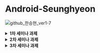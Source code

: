 <h1> Android-Seunghyeon </h1>

![github_한승현_ver1-7](https://user-images.githubusercontent.com/70698151/135753583-cb6d8b51-421f-48e2-9284-0bb3b70bb6d7.png)

<details>
  <summary><b>1차 세미나 과제</b></summary>
<div markdown="1"> 
  <h4> 필수과제 </h4>

* **GIF**

  <img src="https://user-images.githubusercontent.com/81508084/136231628-7ac1b492-31db-4810-bce0-e6e518165e19.gif" width="30%" height="30%"/>


* **SignInActivity**

  * 로그인 버튼을 눌렀을 때, ID, PW가 모두 입력되어있을 시 HomeActivity로 이동하고 그렇지 않으면 Toast 출력

    ```kotlin
        private fun clickLogin() {
            if(!binding.etSigninId.text.isNullOrBlank() && !binding.etSigninPw.text.isNullOrBlank()) {
                Toast.makeText(this, "안녕하세요 ${binding.etSigninId.text}!", Toast.LENGTH_SHORT).show()
                val intent = Intent(this, HomeActivity::class.java)
                startActivity(intent)
            } else {
                Toast.makeText(this, "ID/PW를 확인해주세요!", Toast.LENGTH_SHORT).show()
            }
        }
    ```

    * ID, PW 입력 여부는 isNullOrBlank() 메서드를 활용하여 체크하였음
    * 각 조건문 분기마다 Toast 출력하였음

  * 비밀번호 EditText는 입력 내용이 가려져 있어야하고, 모든 EditText는 미리보기가 있어야 함

    ```xml
            <EditText
                android:id="@+id/et_signin_pw"
                android:layout_width="0dp"
                android:layout_height="wrap_content"
                android:hint="@string/signin_hint_pw"
                android:inputType="textPassword"
                android:maxLines="1"
                android:ellipsize="end"
                app:layout_constraintBottom_toBottomOf="parent"
                app:layout_constraintEnd_toEndOf="parent"
                app:layout_constraintStart_toStartOf="parent"
                app:layout_constraintTop_toBottomOf="@id/tv_signin_pw" />
    ```

    * 모든 EditText마다 hint 속성을 활용하여 미리보기를 추가하였고, 비밀번호 EditText의 경우 inputType을 textPassword로 설정하여 입력 내용을 가렸음

  * 회원가입 버튼을 누를 시 SignUpActivity로 이동

    ```kotlin
        private fun clickSignUp() {
            val intent = Intent(this, SignUpActivity::class.java)
            startActivity(intent)
        }
    ```

* **SignUpActivity**

  * 회원가입 버튼을 눌렀을 때, 이름, ID, PW가 모두 입력되어있을 시 SignInActivity로 다시 돌아가고 그렇지 않으면 Toast 출력

    ```kotlin
        private fun clickSignUp() {
            if(!binding.etSignupName.text.isNullOrBlank() && !binding.etSignupId.text.isNullOrBlank() && !binding.etSignupPw.text.isNullOrBlank()) {
                Toast.makeText(this, "회원가입이 완료되었습니다.", Toast.LENGTH_SHORT).show()
                finish()
            } else {
                Toast.makeText(this, "이름/ID/PW를 확인해주세요.", Toast.LENGTH_SHORT).show()
            }
        }
    ```

    * 이름, ID, PW 입력 여부는 isNullOrBlank() 메서드를 활용하여 체크하였음
    * 각 조건문 분기마다 Toast 출력하였음
    * finish() 메서드를 활용하여 이전 스택의 Activity로 복귀하였음

  * 비밀번호 EditText는 입력 내용이 가려져 있어야하고, 모든 EditText는 미리보기가 있어야 함

    ```xml
            <EditText
                android:id="@+id/et_signup_pw"
                android:layout_width="0dp"
                android:layout_height="wrap_content"
                android:ellipsize="end"
                android:hint="@string/signin_hint_pw"
                android:inputType="textPassword"
                android:maxLines="1"
                app:layout_constraintBottom_toBottomOf="parent"
                app:layout_constraintEnd_toEndOf="parent"
                app:layout_constraintStart_toStartOf="parent"
                app:layout_constraintTop_toBottomOf="@id/tv_signup_pw" />
    ```

    * 모든 EditText마다 hint 속성을 활용하여 미리보기를 추가하였고, 비밀번호 EditText의 경우 inputType을 textPassword로 설정하여 입력 내용을 가렸음
</div>
</details>
<details>
  <summary><b>2차 세미나 과제</b></summary>
<div markdown="1"> 
  <h4> 필수과제 </h4>

* **GIF**

  <img src="https://user-images.githubusercontent.com/81508084/138326936-11d2cada-828f-458a-85a9-cc9adadbba19.gif" width="30%" height="30%"/>


* **자기소개 페이지를 만든 HomeActivity 하단에 FollowerRecyclerView, RepositoryRecyclerView 만들기(HomeActivity.kt)**

  * 각각의 RecyclerView를 담고있는 Fragment 2개 만들기

    * FollowerFragment, RepoFragment 생성

      ```xml
      <?xml version="1.0" encoding="utf-8"?>
      <FrameLayout xmlns:android="http://schemas.android.com/apk/res/android"
          xmlns:tools="http://schemas.android.com/tools"
          android:layout_width="match_parent"
          android:layout_height="match_parent"
          tools:context=".FollowerFragment">
      
          <androidx.recyclerview.widget.RecyclerView
              android:id="@+id/rcv_follower"
              android:layout_width="match_parent"
              android:layout_height="match_parent"
              tools:itemCount="5"
              tools:listitem="@layout/item_follower" />
      
      </FrameLayout>
      ```

      ```xml
      <?xml version="1.0" encoding="utf-8"?>
      <FrameLayout xmlns:android="http://schemas.android.com/apk/res/android"
          xmlns:tools="http://schemas.android.com/tools"
          android:layout_width="match_parent"
          android:layout_height="match_parent"
          tools:context=".RepoFragment">
      
          <androidx.recyclerview.widget.RecyclerView
              android:id="@+id/rcv_repo"
              android:layout_width="match_parent"
              android:layout_height="match_parent"
              tools:itemCount="5"
              tools:listitem="@layout/item_repo" />
      
      </FrameLayout>
      ```

  * 각각의 버튼을 눌렀을 때 알맞은 RecyclerView가 있는 Fragment로 전환하기

    * initTransaction() 을 구현하여 각각의 버튼을 눌렀을 때 알맞은 RecyclerView가 있는 Fragment로 전환

    * default로 보이는 Fragment는 FollowerFragment로 설정

      ```kotlin
          private fun initTransaction() {
              val followerFragment = FollowerFragment()
              val repoFragment = RepoFragment()
      
              supportFragmentManager.beginTransaction().add(R.id.frg_home_rcv, followerFragment).commit()
      
              binding.btnHomeRepo.setOnClickListener {
                  supportFragmentManager.beginTransaction().replace(R.id.frg_home_rcv, repoFragment)
                      .commit()
              }
              binding.btnHomeFollower.setOnClickListener {
                  supportFragmentManager.beginTransaction().replace(R.id.frg_home_rcv, followerFragment)
                      .commit()
              }
          }
      ```

  * 설명이 일정 길이를 넘어가면 xml의 ellipsize 속성을 활용

    ```xml
        <TextView
            android:id="@+id/tv_follower_info"
            android:layout_width="0dp"
            android:layout_height="wrap_content"
            android:ellipsize="end"
            android:maxLines="1"
            android:textSize="14sp"
            app:layout_constraintBottom_toBottomOf="parent"
            app:layout_constraintEnd_toEndOf="parent"
            app:layout_constraintStart_toStartOf="@id/tv_follower_name"
            app:layout_constraintTop_toBottomOf="@id/tv_follower_name"
            tools:text="info" />
    ```

    ```xml
        <TextView
            android:id="@+id/tv_repo_info"
            android:layout_width="0dp"
            android:layout_height="wrap_content"
            android:layout_margin="5dp"
            android:ellipsize="end"
            android:maxLines="1"
            android:textSize="14sp"
            app:layout_constraintBottom_toBottomOf="parent"
            app:layout_constraintEnd_toEndOf="parent"
            app:layout_constraintStart_toStartOf="parent"
            app:layout_constraintTop_toBottomOf="@id/tv_repo_name"
            tools:text="info" />
    ```

* **둘 중 하나의 RecyclerView는 Grid Layout으로 만들기**

  * FollowerFragment의 RecyclerView를 Grid Layout으로 설정

    ```kotlin
    binding.rcvFollower.layoutManager = GridLayoutManager(context, 2)
    ```



#### 도전과제

* **GIF**

  <img src="https://user-images.githubusercontent.com/81508084/138404967-14a36317-3cd1-4020-a738-6a06d501b3ef.gif" width="30%" height="30%"/>

* **아이템 클릭 시 상세 설명을 보여주는 Activity로 이동하기(DetailActivity.kt)**

  * 이름과 사진은 화면 전환 시 넘겨줄 것

    * Adapter 생성자에 매개변수로 itemClick 선언

      ```kotlin
      class FollowerAdapter(val itemClick: (FollowerData) -> Unit) :
          RecyclerView.Adapter<FollowerAdapter.FollowerViewHolder>()
      ```

    * Fragment에서 Adapter 객체 생성 시 itemClickListener 구현

      ```kotlin
          private val adapter by lazy {
              FollowerAdapter() {
                  val intent = Intent(context, DetailActivity::class.java)
                  intent.putExtra("profile", it.image)
                  intent.putExtra("name", it.name)
                  intent.putExtra("detailInfo", it.detailInfo)
                  startActivity(intent)
              }
          }
      ```

    * DetailActivity에서 getExtra 사용해 구현

      ```kotlin
              val profile = intent.getIntExtra("profile", 0)
              val name = intent.getStringExtra("name")
              val detailInfo = intent.getStringExtra("detailInfo")
      
              binding.imgDetailProfile.setImageResource(profile)
              binding.tvDetailName.text = name
              binding.tvDetailInfo.text = detailInfo
      ```

* **ItemDecoration 활용해서 리스트 간 간격과 구분선 주기**

  * ItemDecoration을 활용해서 구분선 넣기

    * ItemDecoration을 상속받은 MyDecoration 클래스 구현

    * onDrawOver 메서드를 오버라이드하여 구분선 넣기

      ```kotlin
          override fun onDrawOver(c: Canvas, parent: RecyclerView, state: RecyclerView.State) {
              val paint = Paint()
              paint.color = color
      
              val left = parent.paddingStart + padding
              val right = parent.width - parent.paddingEnd - padding
      
              for (i in 0 until parent.childCount) {
                  val child = parent.getChildAt(i)
                  val params = child.layoutParams as RecyclerView.LayoutParams
      
                  val top = (child.bottom + params.bottomMargin).toFloat()
                  val bottom = top + height
      
                  c.drawRect(left, top, right, bottom, paint)
              }
          }
      ```

    * getItemOffsets 메서드를 오버라이드하여 아이템 간 간격(margin) 주기

      ```kotlin
          override fun getItemOffsets(
              outRect: Rect,
              view: View,
              parent: RecyclerView,
              state: RecyclerView.State
          ) {
              super.getItemOffsets(outRect, view, parent, state)
              outRect.bottom += padding.toInt()
              outRect.top += padding.toInt()
              outRect.left += padding.toInt()
              outRect.right += padding.toInt()
          }
      ```

* **RecyclerView Item 이동 삭제 구현**

  * ItemTouchHelper.SimpleCallback 사용

    ```kotlin
    val itemTouchHelperCallback =
                object :
                    ItemTouchHelper.SimpleCallback(
                        ItemTouchHelper.LEFT or ItemTouchHelper.RIGHT or ItemTouchHelper.UP or ItemTouchHelper.DOWN,
                        ItemTouchHelper.LEFT or ItemTouchHelper.RIGHT
                    ) {
                    override fun onMove(
                        recyclerView: RecyclerView,
                        viewHolder: RecyclerView.ViewHolder,
                        target: RecyclerView.ViewHolder
                    ): Boolean {
                        val fromPos = viewHolder.adapterPosition
                        val toPos = target.adapterPosition
                        val temp = adapter.itemList[fromPos]
                        if(fromPos < toPos) {
                            for(i in fromPos until toPos) {
                                adapter.itemList[i] = adapter.itemList[i+1]
                            }
                            adapter.itemList[toPos] = temp
                        } else if(fromPos > toPos) {
                            for(i in toPos+1..fromPos) {
                                adapter.itemList[i] = adapter.itemList[i-1]
                            }
                            adapter.itemList[toPos] = temp
                        }
                        adapter.notifyItemMoved(fromPos, toPos)
    
                        return true
                    }
    
                    override fun onSwiped(viewHolder: RecyclerView.ViewHolder, direction: Int) {
                        val delPos = viewHolder.adapterPosition
                        adapter.itemList.removeAt(delPos)
                        adapter.notifyItemRemoved(delPos)
                    }
                }
            val itemTouchHelper = ItemTouchHelper(itemTouchHelperCallback)
            itemTouchHelper.attachToRecyclerView(binding.rcvFollower)
    ```

    * Grid Layout인 rcvFollower에서는 dragDirs를 상하좌우, swipeDirs를 좌우로 설정했고 Linear Layout인 rcvRepo에서는 dragDirs를 상하, swipeDirs를 좌우로 설정함

  

#### 심화과제

* **보일러 플레이트 코드 개선**
  * 보일러 플레이트 코드
    * 최소한의 변경으로 여러 곳에서 재사용되며, 반복적으로 비슷한 형태를 띄는 코드
    * BaseActivity, BaseFragment를 사용

* **보다 효율적으로 RecyclerView의 아이템을 갱신하기**
  * notifyDataSetChanged
    * Adapter가 DataSet 전부를 갱신하도록 하는 메서드
    * 리스트의 크기와 아이템 둘 다 변경되는 경우에 사용
    * 문제점: DataSet의 크기가 작은 경우에는 별로 티나지 않지만, DataSet의 크기가 커질 경우 일부만 갱신하면 될 일을 굳이 전체를 갱신한다면? >> 비효율적
  * notifyItemChanged(position: Int)
    * 특정 position의 아이템만 변경된 경우 사용
  * notifyItemRangeChanged(positionStart: Int, itemCount: Int)
    * 특정 positionStart부터 itemCount 개수만큼 아이템이 변경된 경우 사용
  * notifyItemInserted(position: Int)
    * 특정 position에 아이템이 삽입된 경우 사용
  * notifyItemRangeInserted(positionStart:Int, itemCount: Int)
    * 특정 positionStart부터 itemCount 개수만큼 아이템이 삽입된 경우 사용
  * notifyItemRemoved(position: Int)
    * 특정 position에서 아이템이 삭제된 경우 사용
    * **ItemTouchHelper.SimpleCallback의 onSwipe에서 아이템 삭제했을 때 사용함**
  * notifyItemRangeRemoved(positionStart: Int, itemCount: Int)
    * 특정 positionStart부터 itemCount 개수만큼 아이템이 삭제된 경우 사용
  * notifyItemMoved(fromPosition: Int, toPosition: Int)
    * fromPosition에 있던 아이템이 toPosition으로 이동한 경우 사용
    * **ItemTouchHelper.SimpleCallback의 onMove에서 아이템 이동했을 때 사용함**
</div>
</details>
  
<details>
<summary><b>3차 세미나 과제</b></summary>
<div markdown="1"> 
  <h4> 필수과제 </h4>

* **GIF**
  
  <img src="https://user-images.githubusercontent.com/81508084/141163971-5377cac6-6d6c-4652-9884-693717d27689.gif" width="30%" height="30%"/>


* **과제에 디자인 적용하기**


  * **로그인 화면 / 회원가입 화면**


    * EditText에 selector 활용하기(focus 되었을 때, 안 되었을 때)


      * selector_textbox

        ```xml
        <?xml version="1.0" encoding="utf-8"?>
        <selector xmlns:android="http://schemas.android.com/apk/res/android">
            <item android:drawable="@drawable/shape_textbox_not_empty" android:state_focused="true" />
            <item android:drawable="@drawable/shape_textbox_empty" android:state_focused="false" />
        </selector>
        ```

    * 간단한 도형들은 ShapeDrawable로 직접 만들기


      * shape_textbox_not_empty.xml

        ```xml
        <?xml version="1.0" encoding="utf-8"?>
        <selector xmlns:android="http://schemas.android.com/apk/res/android">
            <item android:drawable="@drawable/shape_textbox_not_empty" android:state_focused="true" />
            <item android:drawable="@drawable/shape_textbox_empty" android:state_focused="false" />
        </selector>
        ```

      * shape_textbox_empty.xml

        ```xml
        <?xml version="1.0" encoding="utf-8"?>
        <shape xmlns:android="http://schemas.android.com/apk/res/android"
            android:shape="rectangle">
            <solid android:color="@color/textbox_empty_body" />
            <stroke
                android:width="1dp"
                android:color="@color/textbox_empty_border" />
            <padding
                android:bottom="13dp"
                android:left="16dp"
                android:right="16dp"
                android:top="13dp" />
            <corners android:radius="5dp" />
        </shape>
        ```

      * shape_button_sign.xml

        ```xml
        <?xml version="1.0" encoding="utf-8"?>
        <shape xmlns:android="http://schemas.android.com/apk/res/android"
            android:shape="rectangle">
            <solid android:color="@color/medium_pink" />
            <corners android:radius="5dp" />
            <padding
                android:bottom="12dp"
                android:top="12dp" />
        </shape>
        ```

  * **ProfileFragment**


    * Button에 selector 활용하기(선택되었을 때, 안 되었을 때)


      * selector_button.xml

        ```xml
        <?xml version="1.0" encoding="utf-8"?>
        <selector xmlns:android="http://schemas.android.com/apk/res/android">
            <item android:state_selected="true" android:drawable="@drawable/shape_selected_button"/>
            <item android:state_selected="false" android:drawable="@drawable/shape_unselected_button"/>
        </selector>
        ```

      * shape_selected_button.xml

        ```xml
        <?xml version="1.0" encoding="utf-8"?>
        <shape xmlns:android="http://schemas.android.com/apk/res/android"
            android:shape="rectangle">
            <solid android:color="@color/button_selected" />
            <corners android:radius="5dp" />
        </shape>
        ```

      * shape_unselected_button.xml

        ```xml
        <?xml version="1.0" encoding="utf-8"?>
        <shape xmlns:android="http://schemas.android.com/apk/res/android"
            android:shape="rectangle">
            <solid android:color="@color/textbox_empty_body" />
            <corners android:radius="5dp" />
        </shape>
        ```

    * 이미지의 경우 Glide의 CircleCrop 기능 활용해서 넣어주기


      * ProfileFragment.kr

        ```kotlin
            private fun initProfilePicture() {
                Glide.with(requireContext())
                    .load("https://avatars.githubusercontent.com/u/81508084?v=4")
                    .circleCrop()
                    .into(binding.imgProfilePicture)
            }
        ```

    * 하단에 BottomNavigation 넣어주기


      * MainActivity.kt

        ```kotlin
            private fun initViewPagerAdapter() {
                val fragmentList = listOf(profileFragment, homeFragment, cameraFragment)
                viewPagerAdapter = MainViewPagerAdapter(this)
                viewPagerAdapter.fragments.addAll(fragmentList)
                binding.vpMain.adapter = viewPagerAdapter
            }
        
            private fun initBottomNavigation() {
                binding.vpMain.registerOnPageChangeCallback(object: ViewPager2.OnPageChangeCallback() {
                    override fun onPageSelected(position: Int) {
                        binding.bnvMain.menu.getItem(position).isChecked = true
                    }
                })
        
                binding.bnvMain.setOnItemSelectedListener {
                    binding.vpMain.currentItem = when(it.itemId) {
                        R.id.menu_profile -> PROFILE_FRAGMENT
                        R.id.menu_home -> HOME_FRAGMENT
                        else -> CAMERA_FRAGMENT
                    }
                    return@setOnItemSelectedListener true
                }
            }
        
            private companion object {
                const val PROFILE_FRAGMENT = 0
                const val HOME_FRAGMENT = 1
                const val CAMERA_FRAGMENT = 2
            }
        ```

  * **HomeFragment**


    * 3차 세미나에서 배웠던 TabLayout + ViewPager2 넣어주기


      * HomeFragment.kt

        ```kotlin
            private fun initViewPager() {
                val fragmentList = listOf(homeFollowingFragment, homeFollowerFragment)
                viewPagerAdapter = HomeViewPagerAdapter(this)
                viewPagerAdapter.fragments.addAll(fragmentList)
                binding.vpHome.adapter = viewPagerAdapter
            }
        
            private fun initTabLayout() {
                val tabLabel = listOf("팔로잉", "팔로워")
        
                TabLayoutMediator(binding.tabHome, binding.vpHome) { tab, position ->
                    tab.text = tabLabel[position]
                }.attach()
            }
        ```

  <h4> 도전과제 </h4>

* **ViewPager2 중첩 스크롤 문제 해결하기**

  * NestedScrollableHost로 내부 ViewPager2를 wrapping하여 처리함

    * NestedScrollableHost.kt

      ```kotlin
      class NestedScrollableHost : FrameLayout {
          constructor(context: Context) : super(context)
          constructor(context: Context, attrs: AttributeSet?) : super(context, attrs)
      
          private var touchSlop = 0
          private var initialX = 0f
          private var initialY = 0f
          private val parentViewPager: ViewPager2?
              get() {
                  var v: View? = parent as? View
                  while (v != null && v !is ViewPager2) {
                      v = v.parent as? View
                  }
                  return v as? ViewPager2
              }
      
          private val child: View? get() = if (childCount > 0) getChildAt(0) else null
      
          init {
              touchSlop = ViewConfiguration.get(context).scaledTouchSlop
          }
      
          private fun canChildScroll(orientation: Int, delta: Float): Boolean {
              val direction = -delta.sign.toInt()
              return when (orientation) {
                  0 -> child?.canScrollHorizontally(direction) ?: false
                  1 -> child?.canScrollVertically(direction) ?: false
                  else -> throw IllegalArgumentException()
              }
          }
      
          override fun onInterceptTouchEvent(e: MotionEvent): Boolean {
              handleInterceptTouchEvent(e)
              return super.onInterceptTouchEvent(e)
          }
      
          private fun handleInterceptTouchEvent(e: MotionEvent) {
              val orientation = parentViewPager?.orientation ?: return
      
              // Early return if child can't scroll in same direction as parent
              if (!canChildScroll(orientation, -1f) && !canChildScroll(orientation, 1f)) {
                  return
              }
      
              if (e.action == MotionEvent.ACTION_DOWN) {
                  initialX = e.x
                  initialY = e.y
                  parent.requestDisallowInterceptTouchEvent(true)
              } else if (e.action == MotionEvent.ACTION_MOVE) {
                  val dx = e.x - initialX
                  val dy = e.y - initialY
                  val isVpHorizontal = orientation == ORIENTATION_HORIZONTAL
      
                  // assuming ViewPager2 touch-slop is 2x touch-slop of child
                  val scaledDx = dx.absoluteValue * if (isVpHorizontal) .5f else 1f
                  val scaledDy = dy.absoluteValue * if (isVpHorizontal) 1f else .5f
      
                  if (scaledDx > touchSlop || scaledDy > touchSlop) {
                      if (isVpHorizontal == (scaledDy > scaledDx)) {
                          // Gesture is perpendicular, allow all parents to intercept
                          parent.requestDisallowInterceptTouchEvent(false)
                      } else {
                          // Gesture is parallel, query child if movement in that direction is possible
                          if (canChildScroll(orientation, if (isVpHorizontal) dx else dy)) {
                              // Child can scroll, disallow all parents to intercept
                              parent.requestDisallowInterceptTouchEvent(true)
                          } else {
                              // Child cannot scroll, allow all parents to intercept
                              parent.requestDisallowInterceptTouchEvent(false)
                          }
                      }
                  }
              }
          }
      }
      ```

    * fragment_home.xml

      ```xml
          <co.kr.soptandroidseminar.home.NestedScrollableHost
              android:id="@+id/nsh_home"
              android:layout_width="match_parent"
              android:layout_height="0dp"
              app:layout_constraintBottom_toBottomOf="parent"
              app:layout_constraintEnd_toEndOf="parent"
              app:layout_constraintStart_toStartOf="parent"
              app:layout_constraintTop_toBottomOf="@id/tab_home">
      
              <androidx.viewpager2.widget.ViewPager2
                  android:id="@+id/vp_home"
                  android:layout_width="match_parent"
                  android:layout_height="match_parent" />
      
          </co.kr.soptandroidseminar.home.NestedScrollableHost>
      ```

* **리스트에 각기 다른 이미지 넣기**

  * RecyclerView의 data class에 url을 저장할 변수 추가

    * FollowerData.kt

      ```kotlin
      data class FollowerData(
          val image: String,
          val name: String,
          val info: String,
          val detailInfo: String,
      )
      ```

    * FollowerAdapter.kt

      ```kotlin
      fun onBind(data: FollowerData) {
                  Glide.with(binding.imgFollowerProfile.context)
                      .load(data.image)
                      .circleCrop()
                      .into(binding.imgFollowerProfile)
      
                  binding.tvFollowerName.text = data.name
                  binding.tvFollowerInfo.text = data.info
      
                  binding.root.setOnClickListener {
                      itemClick(data)
                  }
              }
      ```

  <h4> 심화과제 </h4>

* 갤러리에서 받아온 이미지(uri)를 Glide로 화면에 띄워보기

  * 인텐트를 이용해 갤러리에 접근

    ```kotlin
        private fun openGallery() {
            val intent = Intent(Intent.ACTION_PICK)
            intent.type = MediaStore.Images.Media.CONTENT_TYPE
            activityLauncher.launch(intent)
        }
    ```

  * 사진데이터를 uri 형식으로 받아온 이후 Glide로 이미지뷰에 띄우기

    ```kotlin
        private val activityLauncher: ActivityResultLauncher<Intent> =
            registerForActivityResult(ActivityResultContracts.StartActivityForResult()) {
                if(it.resultCode == RESULT_OK && it.data != null) {
                    val imageUri = it.data?.data
                    runCatching {
                        Glide.with(this)
                            .load(imageUri)
                            .into(binding.imgCamera)
                    }.onFailure {
                        makeToast("사진 첨부 실패")
                    }
                } else if(it.resultCode == RESULT_CANCELED) {
                    makeToast("사진 선택 취소")
                }
            }
    ```
</div>
</details>
